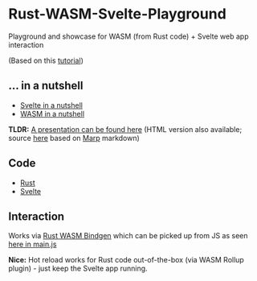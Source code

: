 # Rust-WASM-Svelte-Playground
Playground and showcase for WASM (from Rust code) + Svelte web app interaction

(Based on this [tutorial](https://blog.logrocket.com/integrating-svelte-app-rust-webassembly/))

## ... in a nutshell
- [Svelte in a nutshell](Svelte%20in%20a%20nutshell.md)
- [WASM in a nutshell](WASM%20in%20a%20nutshell.md)

**TLDR:** [A presentation can be found here](./Presentation/Presentation.pdf)
(HTML version also available; source [here](./Presentation/Presentation.md) based on [Marp](https://marp.app/) markdown)

## Code
- [Rust](rust%2FREADME.md)
- [Svelte](svelte%2FREADME.md)

## Interaction
Works via [Rust WASM Bindgen](https://rustwasm.github.io/wasm-bindgen/)
which can be picked up from JS as seen [here in main.js](svelte%2Fsrc%2Fmain.js)

**Nice:** Hot reload works for Rust code out-of-the-box (via WASM Rollup plugin) - just keep the Svelte app running. 